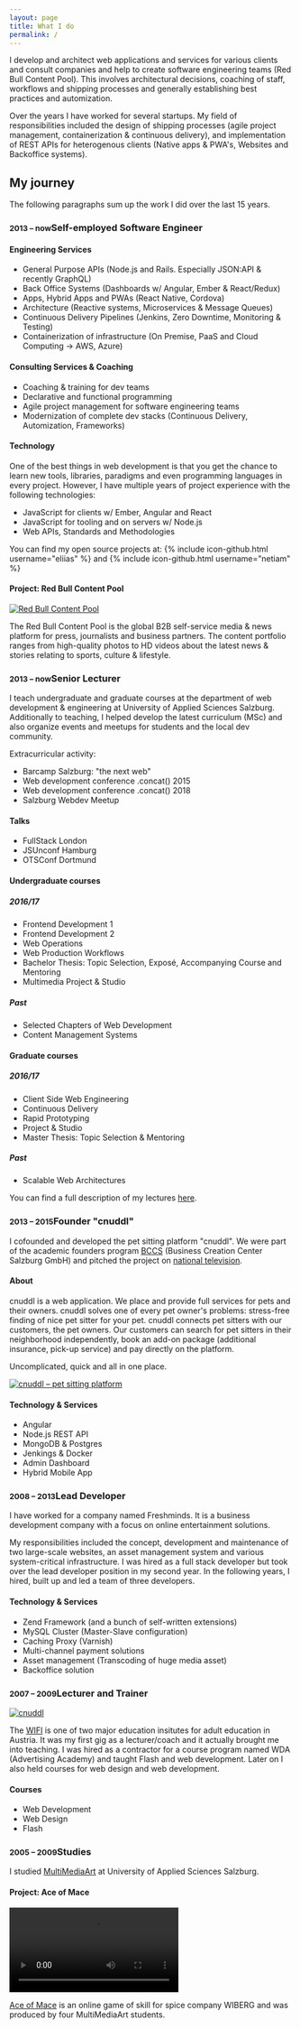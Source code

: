 ```yaml
---
layout: page
title: What I do
permalink: /
---
```


I develop and architect web applications and services for various clients and consult companies and help to create software engineering teams (Red Bull Content Pool). This involves architectural decisions, coaching of staff, workflows and shipping processes and generally establishing best practices and automization.

Over the years I have worked for several startups. My field of responsibilities included the design of shipping processes (agile project management, containerization & continuous delivery), and implementation of REST APIs for heterogenous clients (Native apps & PWA's, Websites and Backoffice systems).

## My journey

The following paragraphs sum up the work I did over the last 15 years.


### <small class="text-muted">2013 – now</small>Self-employed Software Engineer

#### Engineering Services

* General Purpose APIs (Node.js and Rails. Especially JSON:API & recently GraphQL)
* Back Office Systems (Dashboards w/ Angular, Ember & React/Redux)
* Apps, Hybrid Apps and PWAs (React Native, Cordova)
* Architecture (Reactive systems, Microservices & Message Queues)
* Continuous Delivery Pipelines (Jenkins, Zero Downtime, Monitoring & Testing)
* Containerization of infrastructure (On Premise, PaaS and Cloud Computing → AWS, Azure)

#### Consulting Services & Coaching

* Coaching & training for dev teams
* Declarative and functional programming
* Agile project management for software engineering teams
* Modernization of complete dev stacks (Continuous Delivery, Automization, Frameworks)

#### Technology

One of the best things in web development is that you get the chance to learn new tools, libraries, paradigms and even programming languages in every project. However, I have multiple years of project experience with the following technologies:

* JavaScript for clients w/ Ember, Angular and React
* JavaScript for tooling and on servers w/ Node.js
* Web APIs, Standards and Methodologies

You can find my open source projects at:
{% include icon-github.html username="eliias" %} and {% include icon-github.html username="netiam" %}

#### Project: Red Bull Content Pool

[![Red Bull Content Pool](/assets/pages/home/rbcp.jpg)](https://www.redbullcontentpool.com)

The Red Bull Content Pool is the global B2B self-service media & news platform for press, journalists and business partners. The content portfolio ranges from high-quality photos to HD videos about the latest news & stories relating to sports, culture & lifestyle.

### <small class="text-muted">2013 – now</small>Senior Lecturer

I teach undergraduate and graduate courses at the department of web development & engineering at University of Applied Sciences Salzburg. Additionally to teaching, I helped develop the latest curriculum (MSc) and also organize events and meetups for students and the local dev community.

Extracurricular activity:
* Barcamp Salzburg: "the next web"
* Web development conference .concat() 2015
* Web development conference .concat() 2018
* Salzburg Webdev Meetup

#### Talks

* FullStack London
* JSUnconf Hamburg
* OTSConf Dortmund

#### Undergraduate courses

##### 2016/17

* Frontend Development 1
* Frontend Development 2
* Web Operations
* Web Production Workflows
* Bachelor Thesis: Topic Selection, Exposé, Accompanying Course and Mentoring
* Multimedia Project & Studio

##### Past

* Selected Chapters of Web Development
* Content Management Systems

#### Graduate courses

##### 2016/17

* Client Side Web Engineering
* Continuous Delivery
* Rapid Prototyping
* Project & Studio
* Master Thesis: Topic Selection & Mentoring

##### Past

* Scalable Web Architectures

You can find a full description of my lectures [here](/lectures).

### <small class="text-muted">2013 – 2015</small>Founder "cnuddl"

I cofounded and developed the pet sitting platform "cnuddl". We were part of the academic founders program [BCCS](http://www.bccs.at/) (Business Creation Center Salzburg GmbH) and pitched the project on [national television](https://www.puls4.com/2-minuten-2-millionen/staffel-2/videos/Beitraege/Cnuddl-im-2-Millionen-Pitch).

#### About

cnuddl is a web application. We place and provide full services for pets and their owners. cnuddl solves one of every pet owner's problems: stress-free finding of nice pet sitter for your pet. cnuddl connects pet sitters with our customers, the pet owners. Our customers can search for pet sitters in their neighborhood independently, book an add-on package (additional insurance, pick-up service) and pay directly on the platform.

Uncomplicated, quick and all in one place.

[![cnuddl – pet sitting platform](/assets/pages/home/cnuddl.jpg)](/assets/pages/home/cnuddl-full.jpg)

#### Technology & Services

* Angular
* Node.js REST API
* MongoDB & Postgres
* Jenkings & Docker
* Admin Dashboard
* Hybrid Mobile App

### <small class="text-muted">2008 – 2013</small>Lead Developer

I have worked for a company named Freshminds. It is a business development company with a focus on online entertainment solutions.

My responsibilities included the concept, development and maintenance of two large-scale websites, an asset management system and various system-critical infrastructure. I was hired as a full stack developer but took over the lead developer position in my second year. In the following years, I hired, built up and led a team of three developers.

#### Technology & Services

* Zend Framework (and a bunch of self-written extensions)
* MySQL Cluster (Master-Slave configuration)
* Caching Proxy (Varnish)
* Multi-channel payment solutions
* Asset management (Transcoding of huge media asset)
* Backoffice solution

### <small class="text-muted">2007 – 2009</small>Lecturer and Trainer

[![cnuddl](/assets/pages/home/wifi.jpg)](https://www.wifi.at/)

The [WIFI](https://www.wifi.at/) is one of two major education insitutes for adult education in Austria. It was my first gig as a lecturer/coach and it actually brought me into teaching. I was hired as a contractor for a course program named WDA (Advertising Academy) and taught Flash and web development. Later on I also held courses for web design and web development.

#### Courses
* Web Development
* Web Design
* Flash

### <small class="text-muted">2005 – 2009</small>Studies

I studied [MultiMediaArt](https://multimediaart.at) at University of Applied Sciences Salzburg. 

#### Project: Ace of Mace

<video autoplay loop>
  <source src="/assets/pages/home/aceofmace.mov" type="video/mp4"></source>
</video>

[Ace of Mace](https://aceofmace.com) is an online game of skill for spice company WIBERG and was produced by four MultiMediaArt students.
